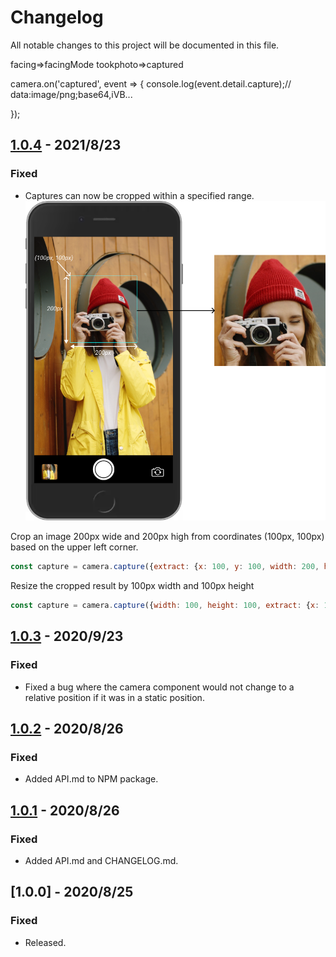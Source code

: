 # Changelog
All notable changes to this project will be documented in this file.


facing=>facingMode
tookphoto=>captured




camera.on('captured', event => {
  console.log(event.detail.capture);// data:image/png;base64,iVB...
  <!-- console.log(event.detail.base64);// data:image/png;base64,iVB... -->
});


## [1.0.4] - 2021/8/23
### Fixed
- Captures can now be cropped within a specified range.
![crop-capture.png](screencaps/crop-capture.png)

Crop an image 200px wide and 200px high from coordinates (100px, 100px) based on the upper left corner.
```js
const capture = camera.capture({extract: {x: 100, y: 100, width: 200, height: 200}});
```

Resize the cropped result by 100px width and 100px height
```js
const capture = camera.capture({width: 100, height: 100, extract: {x: 100, y: 100, width: 200, height: 200}});
```

## [1.0.3] - 2020/9/23
### Fixed
- Fixed a bug where the camera component would not change to a relative position if it was in a static position.

## [1.0.2] - 2020/8/26
### Fixed
- Added API.md to NPM package.

## [1.0.1] - 2020/8/26
### Fixed
- Added API.md and CHANGELOG.md.

## [1.0.0] - 2020/8/25
### Fixed
- Released.

[1.0.1]: https://github.com/takuya-motoshima/js-camera/compare/v1.0.0...v1.0.1
[1.0.2]: https://github.com/takuya-motoshima/js-camera/compare/v1.0.1...v1.0.2
[1.0.3]: https://github.com/takuya-motoshima/js-camera/compare/v1.0.2...v1.0.3
[1.0.4]: https://github.com/takuya-motoshima/js-camera/compare/v1.0.3...v1.0.4